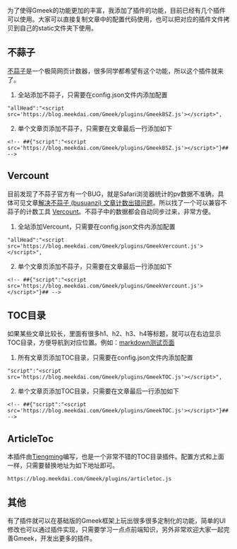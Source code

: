 为了使得Gmeek的功能更加的丰富，我添加了插件的功能，目前已经有几个插件可以使用。大家可以直接复制文章中的配置代码使用，也可以把对应的插件文件拷贝到自己的static文件夹下使用。

## 不蒜子
[不蒜子](https://busuanzi.ibruce.info/)是一个极简网页计数器，很多同学都希望有这个功能，所以这个插件就来了。

1. 全站添加不蒜子，只需要在config.json文件内添加配置
```
"allHead":"<script src='https://blog.meekdai.com/Gmeek/plugins/GmeekBSZ.js'></script>",
```

2. 单个文章页添加不蒜子，只需要在文章最后一行添加如下
```
<!-- ##{"script":"<script src='https://blog.meekdai.com/Gmeek/plugins/GmeekBSZ.js'></script>"}## -->
```

## Vercount
目前发现了不蒜子官方有一个BUG，就是Safari浏览器统计的pv数据不准确，具体可见文章[解决不蒜子 (busuanzi) 文章计数出错问题](https://jdhao.github.io/2020/10/31/busuanzi_pv_count_error/)。所以找了一个可以兼容不蒜子的计数工具 [Vercount](https://github.com/EvanNotFound/vercount)。不蒜子中的数据都会自动同步过来，非常方便。

1. 全站添加Vercount，只需要在config.json文件内添加配置
```
"allHead":"<script src='https://blog.meekdai.com/Gmeek/plugins/GmeekVercount.js'></script>",
```

2. 单个文章页添加不蒜子，只需要在文章最后一行添加如下
```
<!-- ##{"script":"<script src='https://blog.meekdai.com/Gmeek/plugins/GmeekVercount.js'></script>"}## -->
```

## TOC目录
如果某些文章比较长，里面有很多h1、h2、h3、h4等标题，就可以在右边显示TOC目录，方便导航到对应位置。例如：[markdown测试页面](https://meekdai.github.io/post/markdown-ce-shi-ye-mian.html)

1. 所有文章页添加TOC目录，只需要在config.json文件内添加配置
```
"script":"<script src='https://blog.meekdai.com/Gmeek/plugins/GmeekTOC.js'></script>",
```

2. 单个文章页添加TOC目录，只需要在文章最后一行添加如下
```
<!-- ##{"script":"<script src='https://blog.meekdai.com/Gmeek/plugins/GmeekTOC.js'></script>"}## -->
```

## ArticleToc
本插件由[Tiengming](https://code.buxiantang.top/)编写，也是一个非常不错的TOC目录插件。配置方式和上面一样，只需要替换地址为如下地址即可。
```
https://blog.meekdai.com/Gmeek/plugins/articletoc.js
```

## 其他
有了插件就可以在基础版的Gmeek框架上玩出很多很多定制化的功能，简单的UI修改也可以通过插件实现，只需要学习一点点前端知识，另外非常欢迎大家一起完善Gmeek，开发出更多的插件。

<!-- ##{"script":"<script src='https://blog.meekdai.com/Gmeek/plugins/GmeekTOC.js'></script>"}## -->